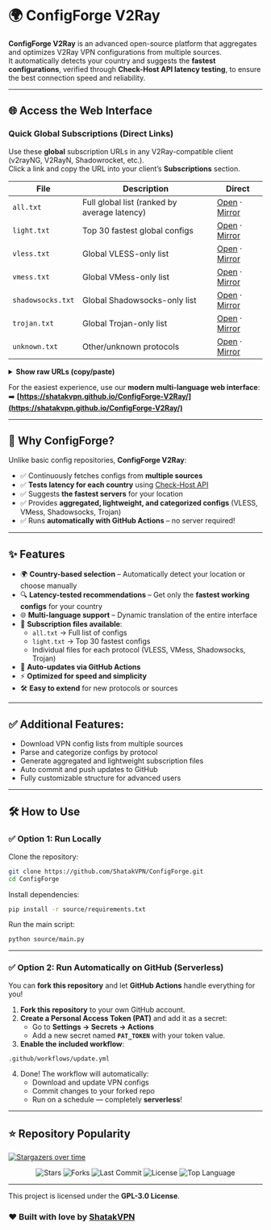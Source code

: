 # 🌍 ConfigForge V2Ray 

**ConfigForge V2Ray** is an advanced open-source platform that aggregates and optimizes V2Ray VPN configurations from multiple sources.  
It automatically detects your country and suggests the **fastest configurations**, verified through **Check-Host API latency testing**, to ensure the best connection speed and reliability.

---

## 🌐 Access the Web Interface

### Quick Global Subscriptions (Direct Links)
Use these **global** subscription URLs in any V2Ray-compatible client (v2rayNG, V2RayN, Shadowrocket, etc.).  
Click a link and copy the URL into your client’s **Subscriptions** section.

| File | Description | Direct |
|---|---|---|
| `all.txt` | Full global list (ranked by average latency) | [Open](https://raw.githubusercontent.com/ShatakVPN/ConfigForge-V2Ray/main/configs/all.txt) · [Mirror](https://cdn.jsdelivr.net/gh/ShatakVPN/ConfigForge-V2Ray@main/configs/all.txt) |
| `light.txt` | Top 30 fastest global configs | [Open](https://raw.githubusercontent.com/ShatakVPN/ConfigForge-V2Ray/main/configs/light.txt) · [Mirror](https://cdn.jsdelivr.net/gh/ShatakVPN/ConfigForge-V2Ray@main/configs/light.txt) |
| `vless.txt` | Global VLESS-only list | [Open](https://raw.githubusercontent.com/ShatakVPN/ConfigForge-V2Ray/main/configs/vless.txt) · [Mirror](https://cdn.jsdelivr.net/gh/ShatakVPN/ConfigForge-V2Ray@main/configs/vless.txt) |
| `vmess.txt` | Global VMess-only list | [Open](https://raw.githubusercontent.com/ShatakVPN/ConfigForge-V2Ray/main/configs/vmess.txt) · [Mirror](https://cdn.jsdelivr.net/gh/ShatakVPN/ConfigForge-V2Ray@main/configs/vmess.txt) |
| `shadowsocks.txt` | Global Shadowsocks-only list | [Open](https://raw.githubusercontent.com/ShatakVPN/ConfigForge-V2Ray/main/configs/shadowsocks.txt) · [Mirror](https://cdn.jsdelivr.net/gh/ShatakVPN/ConfigForge-V2Ray@main/configs/shadowsocks.txt) |
| `trojan.txt` | Global Trojan-only list | [Open](https://raw.githubusercontent.com/ShatakVPN/ConfigForge-V2Ray/main/configs/trojan.txt) · [Mirror](https://cdn.jsdelivr.net/gh/ShatakVPN/ConfigForge-V2Ray@main/configs/trojan.txt) |
| `unknown.txt` | Other/unknown protocols | [Open](https://raw.githubusercontent.com/ShatakVPN/ConfigForge-V2Ray/main/configs/unknown.txt) · [Mirror](https://cdn.jsdelivr.net/gh/ShatakVPN/ConfigForge-V2Ray@main/configs/unknown.txt) |

<details>
<summary><strong>Show raw URLs (copy/paste)</strong></summary>

```
https://raw.githubusercontent.com/ShatakVPN/ConfigForge-V2Ray/main/configs/all.txt
https://raw.githubusercontent.com/ShatakVPN/ConfigForge-V2Ray/main/configs/light.txt
https://raw.githubusercontent.com/ShatakVPN/ConfigForge-V2Ray/main/configs/vless.txt
https://raw.githubusercontent.com/ShatakVPN/ConfigForge-V2Ray/main/configs/vmess.txt
https://raw.githubusercontent.com/ShatakVPN/ConfigForge-V2Ray/main/configs/shadowsocks.txt
https://raw.githubusercontent.com/ShatakVPN/ConfigForge-V2Ray/main/configs/trojan.txt
https://raw.githubusercontent.com/ShatakVPN/ConfigForge-V2Ray/main/configs/unknown.txt
```

_Mirrors (jsDelivr):_

```
https://cdn.jsdelivr.net/gh/ShatakVPN/ConfigForge-V2Ray@main/configs/all.txt
https://cdn.jsdelivr.net/gh/ShatakVPN/ConfigForge-V2Ray@main/configs/light.txt
https://cdn.jsdelivr.net/gh/ShatakVPN/ConfigForge-V2Ray@main/configs/vless.txt
https://cdn.jsdelivr.net/gh/ShatakVPN/ConfigForge-V2Ray@main/configs/vmess.txt
https://cdn.jsdelivr.net/gh/ShatakVPN/ConfigForge-V2Ray@main/configs/shadowsocks.txt
https://cdn.jsdelivr.net/gh/ShatakVPN/ConfigForge-V2Ray@main/configs/trojan.txt
https://cdn.jsdelivr.net/gh/ShatakVPN/ConfigForge-V2Ray@main/configs/unknown.txt
```
</details>

For the easiest experience, use our **modern multi-language web interface**:  
➡️ **[https://shatakvpn.github.io/ConfigForge-V2Ray/](https://shatakvpn.github.io/ConfigForge-V2Ray/)**

---

## 🚀 Why ConfigForge?
Unlike basic config repositories, **ConfigForge V2Ray**:
- ✅ Continuously fetches configs from **multiple sources**
- ✅ **Tests latency for each country** using [Check-Host API](https://check-host.net/)
- ✅ Suggests **the fastest servers** for your location
- ✅ Provides **aggregated, lightweight, and categorized configs** (VLESS, VMess, Shadowsocks, Trojan)
- ✅ Runs **automatically with GitHub Actions** – no server required!

---

## ✨ Features
- 🌍 **Country-based selection** – Automatically detect your location or choose manually  
- 🔍 **Latency-tested recommendations** – Get only the **fastest working configs** for your country  
- 🌐 **Multi-language support** – Dynamic translation of the entire interface  
- 📂 **Subscription files available**:
  - `all.txt` → Full list of configs
  - `light.txt` → Top 30 fastest configs
  - Individual files for each protocol (VLESS, VMess, Shadowsocks, Trojan)
- 🔄 **Auto-updates via GitHub Actions**
- ⚡ **Optimized for speed and simplicity**
- 🛠 **Easy to extend** for new protocols or sources

---

## ✅ Additional Features:
- Download VPN config lists from multiple sources  
- Parse and categorize configs by protocol  
- Generate aggregated and lightweight subscription files  
- Auto commit and push updates to GitHub  
- Fully customizable structure for advanced users  

---

## 🛠 How to Use

### ✅ Option 1: Run Locally
Clone the repository:
```bash
git clone https://github.com/ShatakVPN/ConfigForge.git
cd ConfigForge
```

Install dependencies:
```bash
pip install -r source/requirements.txt
```

Run the main script:
```bash
python source/main.py
```

---

### ✅ Option 2: Run Automatically on GitHub (Serverless)
You can **fork this repository** and let **GitHub Actions** handle everything for you!  

1. **Fork this repository** to your own GitHub account.  
2. **Create a Personal Access Token (PAT)** and add it as a secret:  
   - Go to **Settings → Secrets → Actions**  
   - Add a new secret named **`PAT_TOKEN`** with your token value.  
3. **Enable the included workflow**:
```bash
.github/workflows/update.yml
```
4. Done! The workflow will automatically:  
   - Download and update VPN configs  
   - Commit changes to your forked repo  
   - Run on a schedule — completely **serverless**!  

---
## ⭐ Repository Popularity
[![Stargazers over time](https://starchart.cc/ShatakVPN/ConfigForge-V2Ray.svg?variant=adaptive)]([https://starchart.cc/ShatakVPN/ConfigForge-V2Ray](https://github.com/ShatakVPN/ConfigForge-V2Ray))

<p align="center">
  <img src="https://img.shields.io/github/stars/ShatakVPN/ConfigForge?style=for-the-badge&color=yellow" alt="Stars" />
  <img src="https://img.shields.io/github/forks/ShatakVPN/ConfigForge?style=for-the-badge&color=blue" alt="Forks" />
  <img src="https://img.shields.io/github/last-commit/ShatakVPN/ConfigForge?style=for-the-badge&color=brightgreen" alt="Last Commit" />
  <img src="https://img.shields.io/github/license/ShatakVPN/ConfigForge?style=for-the-badge&color=orange" alt="License" />
  <img src="https://img.shields.io/github/languages/top/ShatakVPN/ConfigForge?style=for-the-badge&color=purple" alt="Top Language" />
</p>

---
This project is licensed under the **GPL-3.0 License**.  

### ❤️ Built with love by [ShatakVPN](https://github.com/ShatakVPN)
